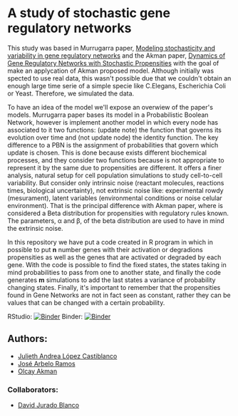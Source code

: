 # A study of stochastic gene regulatory networks

This study was based in Murrugarra paper, [Modeling stochasticity and variability in gene regulatory networks](https://dx.doi.org/10.1186%2F1687-4153-2012-5) and the Akman paper, [Dynamics of Gene Regulatory Networks with Stochastic Propensities](https://doi.org/10.1142/S1793524518500328) with the goal of make an applycation of Akman proposed model. Although initially was spected to use real data, this wasn't possible due that we couldn't obtain an enough large time serie of a simple specie like C.Elegans, Escherichia Coli or Yeast. Therefore, we simulated the data.

To have an idea of the model we'll expose an overwiew of the paper's models. Murrugarra paper bases its model in a Probabilistic Boolean Network, however is implement another model in which every node has associated to it two functions: (update note) the function that governs its evolution over time and (not update node) the identity function. The key difference to a PBN is the assignment of probabilities that govern which update is chosen. This is done because exists different biochemical processes, and they consider two functions because is not appropriate to represent it by the same due to propensities are different. It offers a finer analysis, natural setup for cell population simulations to study cell-to-cell variability. But consider only intrinsic noise (reactant molecules, reactions times, biological uncertainty), not extrinsic noise like: experimental rowdy (mesurament), latent variables (environmental conditions or noise celular environment). That is the principal difference with Akman paper, where is considered a Beta distribution for propensities with regulatory rules known. The parameters, α and β, of the beta distribution are used to have in mind the extrinsic noise.

In this repository we have put a code created in R program in which in possible to put **n** number genes with their activation or degradions propensities as well as the genes that are activated or degraded by each gene. With the code is possible to find the fixed states, the states taking in mind probabilities to pass from one to another state, and finally the code generates **m** simulations to add the last states a variance of probability changing states. Finally, it's important to remember that the propensities found in Gene Networks are not in fact seen as constant, rather they can be values that can be changed with a certain probability.

RStudio: [![Binder](http://mybinder.org/badge_logo.svg)](https://mybinder.org/v2/gh/JuliethLopez/Stochastic-gene-regulatory-networks/main??urlpath=rstudio)
Binder: [![Binder](http://mybinder.org/badge_logo.svg)](https://mybinder.org/v2/gh/JuliethLopez/Stochastic-gene-regulatory-networks/main?filepath=APLICATION.ipynb)
## Authors:

- [Julieth Andrea López Castiblanco](https://github.com/JuliethLopez)
- [José Arbelo Ramos]()
- [Olcay Akman]()

### Collaborators:

- [David Jurado Blanco](https://github.com/davidjurado)
